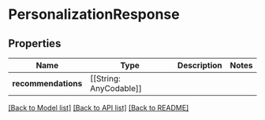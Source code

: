 # PersonalizationResponse

## Properties
Name | Type | Description | Notes
------------ | ------------- | ------------- | -------------
**recommendations** | [[String: AnyCodable]] |  | 

[[Back to Model list]](../README.md#documentation-for-models) [[Back to API list]](../README.md#documentation-for-api-endpoints) [[Back to README]](../README.md)


